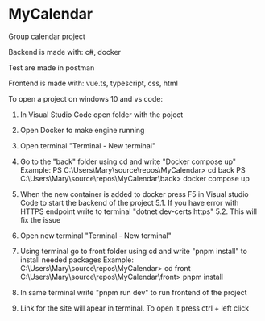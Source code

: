 # MyCalendar
Group calendar project

Backend is made with: c#, docker

Test are made in postman

Frontend is made with: vue.ts, typescript, css, html

To open a project on windows 10 and vs code:
1. In Visual Studio Code open folder with the poject

2. Open Docker to make engine running 

3. Open terminal "Terminal - New terminal"

4. Go to the "back" folder using cd and write "Docker compose up"
    Example:
        PS C:\Users\Mary\source\repos\MyCalendar> cd back
        PS C:\Users\Mary\source\repos\MyCalendar\back> docker compose up

5. When the new container is added to docker press F5 in Visual studio Code to start the backend of the project
    5.1. If you have error with HTTPS endpoint write to terminal "dotnet dev-certs https"
    5.2. This will fix the issue

6. Open new terminal "Terminal - New terminal"

7. Using terminal go to front folder using cd and write "pnpm install" to install needed packages
    Example:
        C:\Users\Mary\source\repos\MyCalendar> cd front
        C:\Users\Mary\source\repos\MyCalendar\front> pnpm install

8. In same terminal write "pnpm run dev" to run frontend of the project

9. Link for the site will apear in terminal. To open it press ctrl + left click
